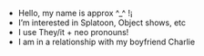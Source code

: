 - Hello, my name is approx ^_^ !¡
- I’m interested in Splatoon, Object shows, etc
- I use They/it + neo pronouns!
- I am in a relationship with my boyfriend Charlie
  
<!---
Proxysplat/Proxysplat is a ✨ special ✨ repository because its `README.md` (this file) appears on your GitHub profile.
You can click the Preview link to take a look at your changes.
--->
